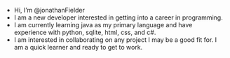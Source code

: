 - Hi, I’m @jonathanFielder
- I am a new developer interested in getting into a career in programming.
- I am currently learning java as my primary language and have experience with python, sqlite, html, css, and c#.
- I am interested in collaborating on any project I may be a good fit for. I am a quick learner and ready to get to work.


<!---
jonathanFielder/jonathanFielder is a ✨ special ✨ repository because its `README.md` (this file) appears on your GitHub profile.
You can click the Preview link to take a look at your changes.
--->

